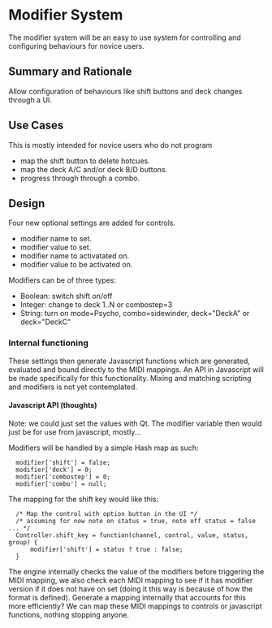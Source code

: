 # Modifier System

The modifier system will be an easy to use system for controlling and
configuring behaviours for novice users.

## Summary and Rationale

Allow configuration of behaviours like shift buttons and deck changes
through a UI.

## Use Cases

This is mostly intended for novice users who do not program

  - map the shift button to delete hotcues.
  - map the deck A/C and/or deck B/D buttons.
  - progress through through a combo.

## Design

Four new optional settings are added for controls.

  - modifier name to set.
  - modifier value to set.
  - modifier name to activatated on.
  - modifier value to be activated on.

Modifiers can be of three types:

  - Boolean: switch shift on/off
  - Integer: change to deck 1..N or combostep=3
  - String: turn on mode=Psycho, combo=sidewinder, deck="DeckA" or
    deck="DeckC"

### Internal functioning

These settings then generate Javascript functions which are generated,
evaluated and bound directly to the MIDI mappings. An API in Javascript
will be made specifically for this functionality. Mixing and matching
scripting and modifiers is not yet contemplated.

#### Javascript API (thoughts)

Note: we could just set the values with Qt. The modifier variable then
would just be for use from javascript, mostly...

Modifiers will be handled by a simple Hash map as such:

``` 
  modifier['shift'] = false;
  modifier['deck'] = 0;
  modifier['combostep'] = 0;
  modifier['combo'] = null;
```

The mapping for the shift key would like this:

``` 
  /* Map the control with option button in the UI */
  /* assuming for now note on status = true, note off status = false ... */
  Controller.shift_key = function(channel, control, value, status, group) {
      modifier['shift'] = status ? true : false;
  }
```

The engine internally checks the value of the modifiers before
triggering the MIDI mapping, we also check each MIDI mapping to see if
it has modifier version if it does not have on set (doing it this way is
because of how the format is defined). Generate a mapping internally
that accounts for this more efficiently? We can map these MIDI mappings
to controls or javascript functions, nothing stopping anyone.
